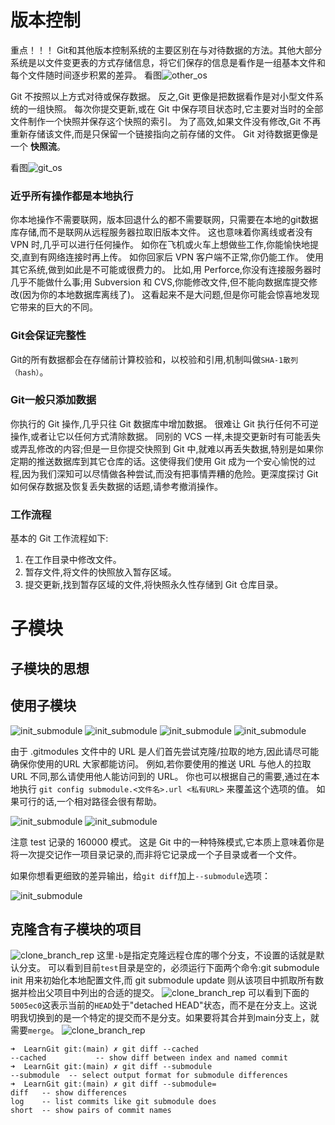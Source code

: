 
# 版本控制
重点！！！ Git和其他版本控制系统的主要区别在与对待数据的方法。其他大部分系统是以文件变更表的方式存储信息，将它们保存的信息是看作是一组基本文件和每个文件随时间逐步积累的差异。
看图![other_os](../image/other_os.png)

Git 不按照以上方式对待或保存数据。 反之,Git 更像是把数据看作是对小型文件系统的一组快照。 每次你提交更新,或在 Git 中保存项目状态时,它主要对当时的全部文件制作一个快照并保存这个快照的索引。 为了高效,如果文件没有修改,Git 不再重新存储该文件,而是只保留一个链接指向之前存储的文件。 Git 对待数据更像是一个 **快照流**。

看图![git_os](../image/git_os.png)

### 近乎所有操作都是本地执行

你本地操作不需要联网，版本回退什么的都不需要联网，只需要在本地的git数据库存储,而不是联网从远程服务器拉取旧版本文件。
这也意味着你离线或者没有 VPN 时,几乎可以进行任何操作。 如你在飞机或火车上想做些工作,你能愉快地提交,直到有网络连接时再上传。 如你回家后 VPN 客户端不正常,你仍能工作。 使用其它系统,做到如此是不可能或很费力的。 比如,用 Perforce,你没有连接服务器时几乎不能做什么事;用 Subversion 和 CVS,你能修改文件,但不能向数据库提交修改(因为你的本地数据库离线了)。 这看起来不是大问题,但是你可能会惊喜地发现它带来的巨大的不同。

### Git会保证完整性

Git的所有数据都会在存储前计算校验和，以校验和引用,机制叫做`SHA-1散列（hash）`。

### Git一般只添加数据

你执行的 Git 操作,几乎只往 Git 数据库中增加数据。 很难让 Git 执行任何不可逆操作,或者让它以任何方式清除数据。 同别的 VCS 一样,未提交更新时有可能丢失或弄乱修改的内容;但是一旦你提交快照到 Git 中,就难以再丢失数据,特别是如果你定期的推送数据库到其它仓库的话。这使得我们使用 Git 成为一个安心愉悦的过程,因为我们深知可以尽情做各种尝试,而没有把事情弄糟的危险。更深度探讨 Git 如何保存数据及恢复丢失数据的话题,请参考撤消操作。

### 工作流程
基本的 Git 工作流程如下:
1. 在工作目录中修改文件。
2. 暂存文件,将文件的快照放入暂存区域。
3. 提交更新,找到暂存区域的文件,将快照永久性存储到 Git 仓库目录。


# 子模块

## 子模块的思想

## 使用子模块
![init_submodule](../image/git_1.png)
![init_submodule](../image/git_2.png)
![init_submodule](../image/git_3.png)
![init_submodule](../image/git_4.png)

由于 .gitmodules 文件中的 URL 是人们首先尝试克隆/拉取的地方,因此请尽可能确保你使用的URL 大家都能访问。 例如,若你要使用的推送 URL 与他人的拉取 URL 不同,那么请使用他人能访问到的 URL。 你也可以根据自己的需要,通过在本地执行 `git config submodule.<文件名>.url <私有URL>` 来覆盖这个选项的值。 如果可行的话,一个相对路径会很有帮助。

![init_submodule](../image/git_5.png)
![init_submodule](../image/git_7.png)

注意 test 记录的 160000 模式。 这是 Git 中的一种特殊模式,它本质上意味着你是将一次提交记作一项目录记录的,而非将它记录成一个子目录或者一个文件。

如果你想看更细致的差异输出，给`git diff`加上`--submodule`选项：

![init_submodule](../image/git_6.png)

## 克隆含有子模块的项目

![clone_branch_rep](../image/git_17.png)
这里`-b`是指定克隆远程仓库的哪个分支，不设置的话就是默认分支。
可以看到目前`test`目录是空的，必须运行下面两个命令:git submodule init 用来初始化本地配置文件,而 git submodule update 则从该项目中抓取所有数据并检出父项目中列出的合适的提交。
![clone_branch_rep](../image/git_18.png)
可以看到下面的`5005ec0`这表示当前的`HEAD`处于"detached HEAD"状态，而不是在分支上。这说明我切换到的是一个特定的提交而不是分支。如果要将其合并到main分支上，就需要`merge`。
![clone_branch_rep](../image/git_19.png)

```shell
➜  LearnGit git:(main) ✗ git diff --cached
--cached           -- show diff between index and named commit
➜  LearnGit git:(main) ✗ git diff --submodule
--submodule  -- select output format for submodule differences
➜  LearnGit git:(main) ✗ git diff --submodule=
diff   -- show differences
log    -- list commits like git submodule does
short  -- show pairs of commit names
```




